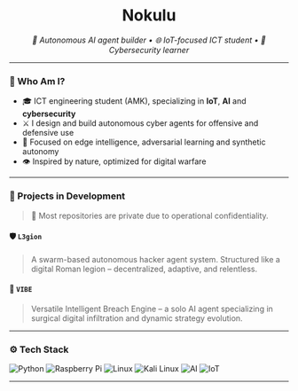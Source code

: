<!-- GitHub Profile README for Nokulu -->

<h1 align="center">Nokulu</h1>

<p align="center">
  <i> 🤖 Autonomous AI agent builder • 🌐 IoT-focused ICT student • 👾 Cybersecurity learner </i>
</p>

---

### 🧠 Who Am I?

- 🎓 ICT engineering student (AMK), specializing in **IoT**, **AI** and **cybersecurity**
- ⚔️ I design and build autonomous cyber agents for offensive and defensive use
- 🧠 Focused on edge intelligence, adversarial learning and synthetic autonomy
- 👁️ Inspired by nature, optimized for digital warfare

---

### 🚨 Projects in Development

> 🧠 Most repositories are private due to operational confidentiality.

#### 🛡️ `L3gion`
> A swarm-based autonomous hacker agent system. Structured like a digital Roman legion – decentralized, adaptive, and relentless.

#### 🧿 `VIBE`  
> Versatile Intelligent Breach Engine – a solo AI agent specializing in surgical digital infiltration and dynamic strategy evolution.

---

### ⚙️ Tech Stack

![Python](https://img.shields.io/badge/Python-3776AB?style=for-the-badge&logo=python&logoColor=white)
![Raspberry Pi](https://img.shields.io/badge/RPi-Edge%20AI-E60A0A?style=for-the-badge&logo=raspberry-pi&logoColor=white)
![Linux](https://img.shields.io/badge/Linux-000000?style=for-the-badge&logo=linux&logoColor=white)
![Kali Linux](https://img.shields.io/badge/Kali--Linux-cyberpunk-268BD2?style=for-the-badge&logo=kalilinux&logoColor=white)
![AI](https://img.shields.io/badge/AI-Autonomous--Agents-blue?style=for-the-badge)
![IoT](https://img.shields.io/badge/IoT-Ecosystem-critical?style=for-the-badge)

---
